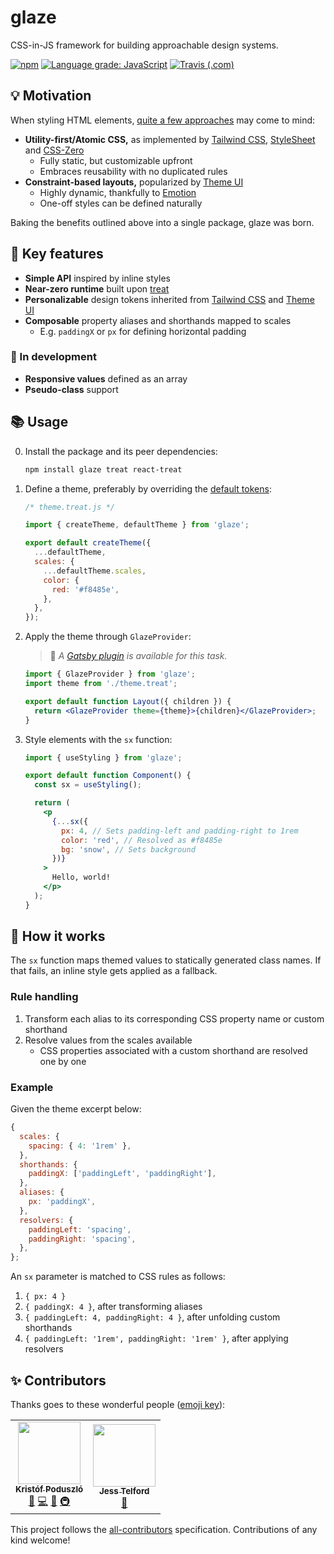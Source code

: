 # glaze

CSS-in-JS framework for building approachable design systems.

[![npm](https://img.shields.io/npm/v/glaze)](https://www.npmjs.com/package/glaze)
[![Language grade: JavaScript](https://img.shields.io/lgtm/grade/javascript/g/kripod/glaze.svg?logo=lgtm&logoWidth=18)](https://lgtm.com/projects/g/kripod/glaze/context:javascript)
[![Travis (.com)](https://img.shields.io/travis/com/kripod/glaze)](https://travis-ci.com/kripod/glaze)

## 💡 Motivation

When styling HTML elements, [quite a few approaches](https://seek-oss.github.io/treat/background#backstory) may come to mind:

- **Utility-first/Atomic CSS,** as implemented by [Tailwind CSS][], [StyleSheet][] and [CSS-Zero][]
  - Fully static, but customizable upfront
  - Embraces reusability with no duplicated rules
- **Constraint-based layouts,** popularized by [Theme UI][]
  - Highly dynamic, thankfully to [Emotion][]
  - One-off styles can be defined naturally

Baking the benefits outlined above into a single package, glaze was born.

## 🚀 Key features

- **Simple API** inspired by inline styles
- **Near-zero runtime** built upon [treat][]
- **Personalizable** design tokens inherited from [Tailwind CSS][] and [Theme UI][]
- **Composable** property aliases and shorthands mapped to scales
  - E.g. `paddingX` or `px` for defining horizontal padding

### 🚧 In development

- **Responsive values** defined as an array
- **Pseudo-class** support

## 📚 Usage

0. Install the package and its peer dependencies:

   ```sh
   npm install glaze treat react-treat
   ```

1. Define a theme, preferably by overriding the [default tokens](https://github.com/kripod/glaze/blob/master/packages/glaze/src/theme.ts):

   ```js
   /* theme.treat.js */

   import { createTheme, defaultTheme } from 'glaze';

   export default createTheme({
     ...defaultTheme,
     scales: {
       ...defaultTheme.scales,
       color: {
         red: '#f8485e',
       },
     },
   });
   ```

2. Apply the theme through `GlazeProvider`:

   > 📝 _A [Gatsby plugin](https://www.npmjs.com/package/gatsby-plugin-glaze) is available for this task._

   ```jsx
   import { GlazeProvider } from 'glaze';
   import theme from './theme.treat';

   export default function Layout({ children }) {
     return <GlazeProvider theme={theme}>{children}</GlazeProvider>;
   }
   ```

3. Style elements with the `sx` function:

   ```jsx
   import { useStyling } from 'glaze';

   export default function Component() {
     const sx = useStyling();

     return (
       <p
         {...sx({
           px: 4, // Sets padding-left and padding-right to 1rem
           color: 'red', // Resolved as #f8485e
           bg: 'snow', // Sets background
         })}
       >
         Hello, world!
       </p>
     );
   }
   ```

## 🤔 How it works

The `sx` function maps themed values to statically generated class names. If that fails, an inline style gets applied as a fallback.

### Rule handling

1. Transform each alias to its corresponding CSS property name or custom shorthand
2. Resolve values from the scales available
   - CSS properties associated with a custom shorthand are resolved one by one

### Example

Given the theme excerpt below:

```js
{
  scales: {
    spacing: { 4: '1rem' },
  },
  shorthands: {
    paddingX: ['paddingLeft', 'paddingRight'],
  },
  aliases: {
    px: 'paddingX',
  },
  resolvers: {
    paddingLeft: 'spacing',
    paddingRight: 'spacing',
  },
};
```

An `sx` parameter is matched to CSS rules as follows:

1. `{ px: 4 }`
2. `{ paddingX: 4 }`, after transforming aliases
3. `{ paddingLeft: 4, paddingRight: 4 }`, after unfolding custom shorthands
4. `{ paddingLeft: '1rem', paddingRight: '1rem' }`, after applying resolvers

## ✨ Contributors

Thanks goes to these wonderful people ([emoji key](https://allcontributors.org/docs/en/emoji-key)):

<!-- ALL-CONTRIBUTORS-LIST:START - Do not remove or modify this section -->
<!-- prettier-ignore-start -->
<!-- markdownlint-disable -->
<table>
  <tr>
    <td align="center"><a href="https://github.com/kripod"><img src="https://avatars3.githubusercontent.com/u/14854048?v=4" width="100px;" alt=""/><br /><sub><b>Kristóf Poduszló</b></sub></a><br /><a href="#maintenance-kripod" title="Maintenance">🚧</a> <a href="https://github.com/kripod/glaze/commits?author=kripod" title="Code">💻</a> <a href="#ideas-kripod" title="Ideas, Planning, & Feedback">🤔</a> <a href="#infra-kripod" title="Infrastructure (Hosting, Build-Tools, etc)">🚇</a></td>
    <td align="center"><a href="http://jes.st/about"><img src="https://avatars1.githubusercontent.com/u/612020?v=4" width="100px;" alt=""/><br /><sub><b>Jess Telford</b></sub></a><br /><a href="https://github.com/kripod/glaze/commits?author=jesstelford" title="Documentation">📖</a></td>
  </tr>
</table>

<!-- markdownlint-enable -->
<!-- prettier-ignore-end -->

<!-- ALL-CONTRIBUTORS-LIST:END -->

This project follows the [all-contributors](https://github.com/all-contributors/all-contributors) specification. Contributions of any kind welcome!

[tailwind css]: https://tailwindcss.com/
[stylesheet]: https://github.com/giuseppeg/style-sheet
[css-zero]: https://github.com/CraigCav/css-zero
[theme ui]: https://theme-ui.com/
[emotion]: https://emotion.sh/
[treat]: https://seek-oss.github.io/treat/
